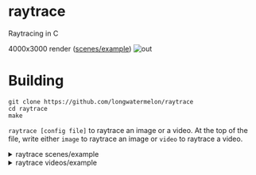 # raytrace
Raytracing in C

4000x3000 render ([scenes/example](https://github.com/longwatermelon/raytrace/blob/master/scenes/example))
![out](https://user-images.githubusercontent.com/73869536/161411357-33d7449a-2132-4076-9327-7da3f1c8ba93.png)

# Building
```
git clone https://github.com/longwatermelon/raytrace
cd raytrace
make
```

`raytrace [config file]` to raytrace an image or a video. At the top of the file, write either `image` to raytrace an image or `video` to raytrace a video.

<details>
  <summary>raytrace scenes/example</summary>
  
  ![out](https://user-images.githubusercontent.com/73869536/161448017-22c53765-7434-49ce-8ec1-6cf895b511ed.png)
  </details>

<details>
  <summary>raytrace videos/example</summary>

  https://user-images.githubusercontent.com/73869536/161447827-64ac6f14-a522-49a6-a790-7de40a81ab84.mp4
  </details>
